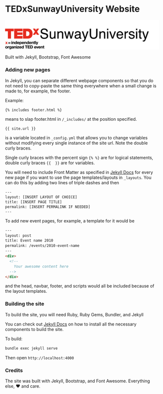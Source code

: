 # TEDxSunwayUniversity Website

![](/images/tedxsu-logo-main.png)

Built with Jekyll, Bootstrap, Font Awesome

### Adding new pages

In Jekyll, you can separate different webpage components so that you do not need to copy-paste the same thing everywhere when a small change is made to, for example, the footer.


Example:
```
{% includes footer.html %}
```
means to slap footer.html in `/_includes/` at the position specified.


```
{{ site.url }}
```
is a variable located in `_config.yml` that allows you to change variables without modifying every single instance of the site url. Note the double curly braces.

Single curly braces with the percent sign `{% %}` are for logical statements, double curly braces `{{  }}` are for variables.

You will need to include Front Matter as specified in [Jekyll Docs](https://jekyllrb.com/docs/home/) for every new page if you want to use the page templates/layouts in `_layouts`. You can do this by adding two lines of triple dashes and then
```
---
layout: [INSERT LAYOUT OF CHOICE]
title: [INSERT PAGE TITLE]
permalink: [INSERT PERMALINK IF NEEDED]
---
```

To add new event pages, for example, a template for it would be
```html
---
layout: post
title: Event name 2010
permalink: /events/2010-event-name
---
<div>
  <!--
    Your awesome content here
  -->
</div>
```
and the head, navbar, footer, and scripts would all be included because of the layout templates.


### Building the site

To build the site, you will need Ruby, Ruby Gems, Bundler, and Jekyll

You can check out [Jekyll Docs](https://jekyllrb.com/docs/home/) on how to install all the necessary components to build the site.

To build:

```bash
bundle exec jekyll serve
```

Then open `http://localhost:4000`

### Credits

The site was built with Jekyll, Bootstrap, and Font Awesome. Everything else, :heart: and care.

